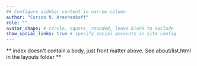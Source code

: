 ```yaml
---
## Configure sidebar content in narrow column
author: "Corson N. Areshenkoff"
role: ""
avatar_shape: # circle, square, rounded, leave blank to exclude
show_social_links: true # specify social accounts in site config
---
```


** index doesn't contain a body, just front matter above.
See about/list.html in the layouts folder **